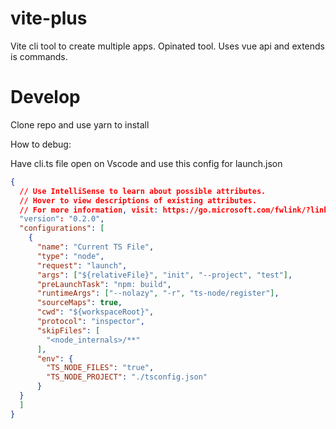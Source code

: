 # vite-plus

Vite cli tool to create multiple apps. Opinated tool. Uses vue api and extends is commands.

# Develop

Clone repo and use yarn to install

How to debug:

Have cli.ts file open on Vscode and use this config for launch.json

```json
{
  // Use IntelliSense to learn about possible attributes.
  // Hover to view descriptions of existing attributes.
  // For more information, visit: https://go.microsoft.com/fwlink/?linkid=830387
  "version": "0.2.0",
  "configurations": [
    {
      "name": "Current TS File",
      "type": "node",
      "request": "launch",
      "args": ["${relativeFile}", "init", "--project", "test"],
      "preLaunchTask": "npm: build",
      "runtimeArgs": ["--nolazy", "-r", "ts-node/register"],
      "sourceMaps": true,
      "cwd": "${workspaceRoot}",
      "protocol": "inspector",
      "skipFiles": [
        "<node_internals>/**"
      ],
      "env": {
        "TS_NODE_FILES": "true",
        "TS_NODE_PROJECT": "./tsconfig.json"
      }
  }
  ]
}
```
